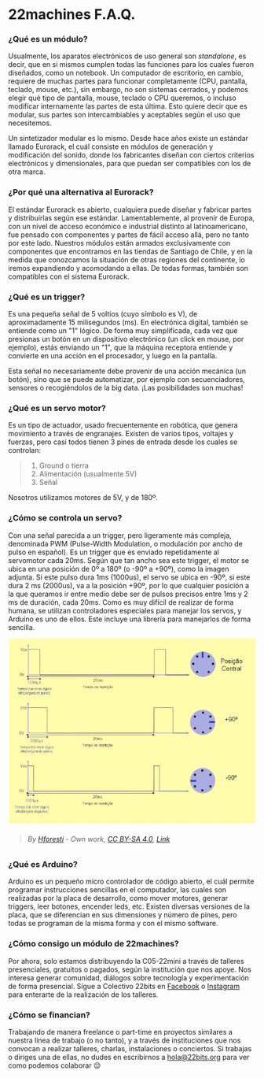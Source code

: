 # 22machines F.A.Q.

### ¿Qué es un módulo?

Usualmente, los aparatos electrónicos de uso general son _standalone_, es decir, que en si mismos cumplen todas las funciones para los cuales fueron diseñados, como un notebook. Un computador de escritorio, en cambio, requiere de muchas partes para funcionar completamente (CPU, pantalla, teclado, mouse, etc.), sin embargo, no son sistemas cerrados, y podemos elegir qué tipo de pantalla, mouse, teclado o CPU queremos, o incluso modificar internamente las partes de esta última. Esto quiere decir que es modular, sus partes son intercambiables y aceptables según el uso que necesitemos.

Un sintetizador modular es lo mismo. Desde hace años existe un estándar llamado Eurorack, el cuál consiste en módulos de generación y modificación del sonido, donde los fabricantes diseñan con ciertos criterios electrónicos y dimensionales, para que puedan ser compatibles con los de otra marca.

### ¿Por qué una alternativa al Eurorack?

El estándar Eurorack es abierto, cualquiera puede diseñar y fabricar partes y distribuirlas según ese estándar. Lamentablemente, al provenir de Europa, con un nivel de acceso económico e industrial distinto al latinoamericano, fue pensado con componentes y partes de fácil acceso allá, pero no tanto por este lado. Nuestros módulos están armados exclusivamente con componentes que encontramos en las tiendas de Santiago de Chile, y en la medida que conozcamos la situación de otras regiones del continente, lo iremos expandiendo y acomodando a ellas. De todas formas, también son compatibles con el sistema Eurorack.

### ¿Qué es un trigger?

Es una pequeña señal de 5 voltios (cuyo símbolo es V), de aproximadamente 15 milisegundos (ms). En electrónica digital, también se entiende como un "1" lógico. De forma muy simplificada, cada vez que presionas un botón en un dispositivo electrónico (un click en mouse, por ejemplo), estás enviando un "1", que la máquina receptora entiende y convierte en una acción en el procesador, y luego en la pantalla. 

Esta señal no necesariamente debe provenir de una acción mecánica (un botón), sino que se puede automatizar, por ejemplo con secuenciadores, sensores o recogiéndolos de la big data. ¡Las posibilidades son muchas!

### ¿Qué es un servo motor?

Es un tipo de actuador, usado frecuentemente en robótica, que genera movimiento a través de engranajes. Existen de varios tipos, voltajes y fuerzas, pero casi todos tienen 3 pines de entrada desde los cuales se controlan:

> 1. Ground o tierra 
> 2. Alimentación (usualmente 5V)
> 3. Señal

Nosotros utilizamos motores de 5V, y de 180º. 

### ¿Cómo se controla un servo?

Con una señal parecida a un trigger, pero ligeramente más compleja, denominada PWM (Pulse-Width Modulation, o modulación por ancho de pulso en español). Es un trigger que es enviado repetidamente al servomotor cada 20ms. Según que tan ancho sea este trigger, el motor se ubica en una posición de 0º a 180º (o -90º a +90º), como la imagen adjunta. Si este pulso dura 1ms (1000us), el servo se ubica en -90º, si este dura 2 ms (2000us), va a la posición +90º, por lo que cualquier posición a la que queramos ir entre medio debe ser de pulsos precisos entre 1ms y 2 ms de duración, cada 20ms. Como es muy difícil de realizar de forma humana, se utilizan controladores especiales para manejar los servos, y Arduino es uno de ellos. Este incluye una librería para manejarlos de forma sencilla.

![Image of Servos](https://github.com/22bits/22machines/blob/master/FAQ/images/servos.JPG) 
>  ###### By <a href="//commons.wikimedia.org/w/index.php?title=User:Hforesti&amp;action=edit&amp;redlink=1" class="new" title="User:Hforesti (page does not exist)">Hforesti</a> - <span class="int-own-work" lang="en">Own work</span>, <a href="https://creativecommons.org/licenses/by-sa/4.0" title="Creative Commons Attribution-Share Alike 4.0">CC BY-SA 4.0</a>, <a href="https://commons.wikimedia.org/w/index.php?curid=3705164">Link</a>

### ¿Qué es Arduino?

Arduino es un pequeño micro controlador de código abierto, el cuál permite programar instrucciones sencillas en el computador, las cuales son realizadas por la placa de desarrollo, como mover motores, generar triggers, leer botones, encender leds, etc. Existen diversas versiones de la placa, que se diferencian en sus dimensiones y número de pines, pero todas se programan de la misma forma y con el mismo software.

### ¿Cómo consigo un módulo de 22machines?

Por ahora, solo estamos distribuyendo la C05-22mini a través de talleres presenciales, gratuitos o pagados, según la institución que nos apoye. Nos interesa generar comunidad, diálogos sobre tecnología y experimentación de forma presencial. Sígue a Colectivo 22bits en [Facebook](https://www.facebook.com/colectivo22bits/) o [Instagram](http://instagram.com/colectivo22bits) para enterarte de la realización de los talleres.

### ¿Cómo se financian?

Trabajando de manera freelance o part-time en proyectos similares a nuestra línea de trabajo (o no tanto), y a través de instituciones que nos convocan a realizar talleres, charlas, instalaciones o conciertos. Si trabajas o diriges una de ellas, no dudes en escribirnos a hola@22bits.org para ver como podemos colaborar 😌

